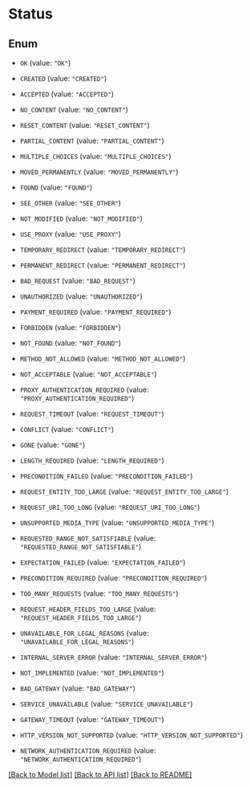 # Status

## Enum


* `OK` (value: `"OK"`)

* `CREATED` (value: `"CREATED"`)

* `ACCEPTED` (value: `"ACCEPTED"`)

* `NO_CONTENT` (value: `"NO_CONTENT"`)

* `RESET_CONTENT` (value: `"RESET_CONTENT"`)

* `PARTIAL_CONTENT` (value: `"PARTIAL_CONTENT"`)

* `MULTIPLE_CHOICES` (value: `"MULTIPLE_CHOICES"`)

* `MOVED_PERMANENTLY` (value: `"MOVED_PERMANENTLY"`)

* `FOUND` (value: `"FOUND"`)

* `SEE_OTHER` (value: `"SEE_OTHER"`)

* `NOT_MODIFIED` (value: `"NOT_MODIFIED"`)

* `USE_PROXY` (value: `"USE_PROXY"`)

* `TEMPORARY_REDIRECT` (value: `"TEMPORARY_REDIRECT"`)

* `PERMANENT_REDIRECT` (value: `"PERMANENT_REDIRECT"`)

* `BAD_REQUEST` (value: `"BAD_REQUEST"`)

* `UNAUTHORIZED` (value: `"UNAUTHORIZED"`)

* `PAYMENT_REQUIRED` (value: `"PAYMENT_REQUIRED"`)

* `FORBIDDEN` (value: `"FORBIDDEN"`)

* `NOT_FOUND` (value: `"NOT_FOUND"`)

* `METHOD_NOT_ALLOWED` (value: `"METHOD_NOT_ALLOWED"`)

* `NOT_ACCEPTABLE` (value: `"NOT_ACCEPTABLE"`)

* `PROXY_AUTHENTICATION_REQUIRED` (value: `"PROXY_AUTHENTICATION_REQUIRED"`)

* `REQUEST_TIMEOUT` (value: `"REQUEST_TIMEOUT"`)

* `CONFLICT` (value: `"CONFLICT"`)

* `GONE` (value: `"GONE"`)

* `LENGTH_REQUIRED` (value: `"LENGTH_REQUIRED"`)

* `PRECONDITION_FAILED` (value: `"PRECONDITION_FAILED"`)

* `REQUEST_ENTITY_TOO_LARGE` (value: `"REQUEST_ENTITY_TOO_LARGE"`)

* `REQUEST_URI_TOO_LONG` (value: `"REQUEST_URI_TOO_LONG"`)

* `UNSUPPORTED_MEDIA_TYPE` (value: `"UNSUPPORTED_MEDIA_TYPE"`)

* `REQUESTED_RANGE_NOT_SATISFIABLE` (value: `"REQUESTED_RANGE_NOT_SATISFIABLE"`)

* `EXPECTATION_FAILED` (value: `"EXPECTATION_FAILED"`)

* `PRECONDITION_REQUIRED` (value: `"PRECONDITION_REQUIRED"`)

* `TOO_MANY_REQUESTS` (value: `"TOO_MANY_REQUESTS"`)

* `REQUEST_HEADER_FIELDS_TOO_LARGE` (value: `"REQUEST_HEADER_FIELDS_TOO_LARGE"`)

* `UNAVAILABLE_FOR_LEGAL_REASONS` (value: `"UNAVAILABLE_FOR_LEGAL_REASONS"`)

* `INTERNAL_SERVER_ERROR` (value: `"INTERNAL_SERVER_ERROR"`)

* `NOT_IMPLEMENTED` (value: `"NOT_IMPLEMENTED"`)

* `BAD_GATEWAY` (value: `"BAD_GATEWAY"`)

* `SERVICE_UNAVAILABLE` (value: `"SERVICE_UNAVAILABLE"`)

* `GATEWAY_TIMEOUT` (value: `"GATEWAY_TIMEOUT"`)

* `HTTP_VERSION_NOT_SUPPORTED` (value: `"HTTP_VERSION_NOT_SUPPORTED"`)

* `NETWORK_AUTHENTICATION_REQUIRED` (value: `"NETWORK_AUTHENTICATION_REQUIRED"`)


[[Back to Model list]](../README.md#documentation-for-models) [[Back to API list]](../README.md#documentation-for-api-endpoints) [[Back to README]](../README.md)


